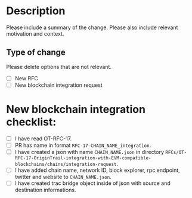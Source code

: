# Description

Please include a summary of the change. Please also include relevant motivation and context.

## Type of change

Please delete options that are not relevant.

- [ ] New RFC 
- [ ] New blockchain integration request

<!-- Below part is only for PRs for new blockchain integration, delete it for any other change -->

# New blockchain integration checklist:

- [ ] I have read OT-RFC-17.
- [ ] PR has name in format `RFC-17-CHAIN_NAME_integration`.
- [ ] I have created a json with name `CHAIN_NAME.json` in directory `RFCs/OT-RFC-17-OriginTrail-integration-with-EVM-compatible-blockchains/chains/integration-request`.
- [ ] I have added chain name, network ID, block explorer, rpc endpoint, twitter and website to `CHAIN_NAME.json`.
- [ ] I have created trac bridge object inside of json with source and destination informations.
